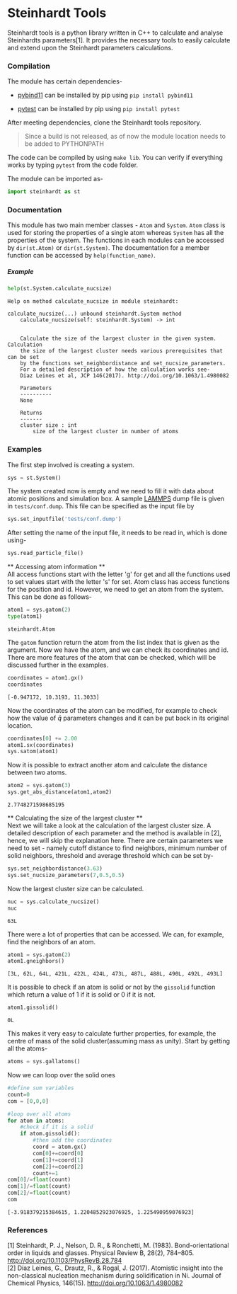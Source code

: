 
# Steinhardt Tools

Steinhardt tools is a python library written in C++ to calculate and analyse Steinhardts parameters[1]. It provides the necessary tools to easily calculate and extend upon the Steinhardt parameters calculations.

### Compilation

The module has certain dependencies-

* [pybind11](https://github.com/pybind/pybind11)
  can be installed by pip using `pip install pybind11`

* [pytest](https://docs.pytest.org/en/latest/)
  can be installed by pip using `pip install pytest`

After meeting dependencies, clone the Steinhardt tools repository.

> Since a build is not released, as of now the module location needs to be added to PYTHONPATH

The code can be compiled by using `make lib`.
You can verify if everything works by typing `pytest` from the code folder.

The module can be imported as-


```python
import steinhardt as st
```

### Documentation

This module has two main member classes - `Atom` and `System`. `Atom` class is used for storing the properties of a single atom whereas `System` has all the properties of the system. The functions in each modules can be accessed by
`dir(st.Atom)` or `dir(st.System)`. The documentation for a member function can be accessed by `help(function_name)`. 

##### Example


```python
help(st.System.calculate_nucsize)
```

    Help on method calculate_nucsize in module steinhardt:
    
    calculate_nucsize(...) unbound steinhardt.System method
        calculate_nucsize(self: steinhardt.System) -> int
        
        
        Calculate the size of the largest cluster in the given system. Calculation
        the size of the largest cluster needs various prerequisites that can be set
        by the functions set_neighbordistance and set_nucsize_parameters. 
        For a detailed description of how the calculation works see-
        Diaz Leines et al, JCP 146(2017). http://doi.org/10.1063/1.4980082
        
        Parameters
        ----------
        None
        
        Returns
        -------
        cluster size : int
            size of the largest cluster in number of atoms
    


### Examples

The first step involved is creating a system.


```python
sys = st.System()
```

The system created now is empty and we need to fill it with data about atomic positions and simulation box. A sample [LAMMPS](https://lammps.sandia.gov/) dump file is given in `tests/conf.dump`. This file can be specified as the input file by 


```python
sys.set_inputfile('tests/conf.dump')
```

After setting the name of the input file, it needs to be read in, which is done using-


```python
sys.read_particle_file()
```

** Accessing atom information **  
All access functions start with the letter 'g' for get and all the functions used to set values start with the letter 's' for set. Atom class has access functions for the position and id. However, we need to get an atom from the system. This can be done as follows- 



```python
atom1 = sys.gatom(2)
type(atom1)
```




    steinhardt.Atom



The `gatom` function return the atom from the list index that is given as the argument. Now we have the atom, and we can check its coordinates and id. There are more features of the atom that can be checked, which will be discussed further in the examples.


```python
coordinates = atom1.gx()
coordinates
```




    [-0.947172, 10.3193, 11.3033]



Now the coordinates of the atom can be modified, for example to check how the value of $\bar{q}$ parameters changes and it can be put back in its original location.


```python
coordinates[0] += 2.00
atom1.sx(coordinates)
sys.satom(atom1)
```

Now it is possible to extract another atom and calculate the distance between two atoms.


```python
atom2 = sys.gatom(3)
sys.get_abs_distance(atom1,atom2)
```




    2.7748271598685195



** Calculating the size of the largest cluster **  
Next we will take a look at the calculation of the largest cluster size. A detailed description of each parameter and the method is available in [2], hence, we will skip the explanation here. There are certain parameters we need to set - namely cutoff distance to find neighbors, minimum number of solid neighbors, threshold and average threshold which can be set by-



```python
sys.set_neighbordistance(3.63)
sys.set_nucsize_parameters(7,0.5,0.5)
```

Now the largest cluster size can be calculated.


```python
nuc = sys.calculate_nucsize()
nuc
```




    63L



There were a lot of properties that can be accessed. We can, for example, find the neighbors of an atom.


```python
atom1 = sys.gatom(2)
atom1.gneighbors()
```




    [3L, 62L, 64L, 421L, 422L, 424L, 473L, 487L, 488L, 490L, 492L, 493L]



It is possible to check if an atom is solid or not by the `gissolid` function which return a value of 1 if it is solid or 0 if it is not. 


```python
atom1.gissolid()
```




    0L



This makes it very easy to calculate further properties, for example, the centre of mass of the solid cluster(assuming mass as unity). Start by getting all the atoms-


```python
atoms = sys.gallatoms()
```

Now we can loop over the solid ones


```python
#define sum variables
count=0
com = [0,0,0]

#loop over all atoms
for atom in atoms:
    #check if it is a solid
    if atom.gissolid():
        #then add the coordinates
        coord = atom.gx()
        com[0]+=coord[0]
        com[1]+=coord[1]
        com[2]+=coord[2]
        count+=1
com[0]/=float(count)
com[1]/=float(count)
com[2]/=float(count)
com
```




    [-3.918379215384615, 1.2204852923076925, 1.225490959076923]





### References

[1] Steinhardt, P. J., Nelson, D. R., & Ronchetti, M. (1983). Bond-orientational order in liquids and glasses. Physical Review B, 28(2), 784–805. http://doi.org/10.1103/PhysRevB.28.784  
[2] Díaz Leines, G., Drautz, R., & Rogal, J. (2017). Atomistic insight into the non-classical nucleation mechanism during solidification in Ni. Journal of Chemical Physics, 146(15). http://doi.org/10.1063/1.4980082
